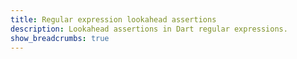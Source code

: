 ```yaml
---
title: Regular expression lookahead assertions
description: Lookahead assertions in Dart regular expressions.
show_breadcrumbs: true
---
```

